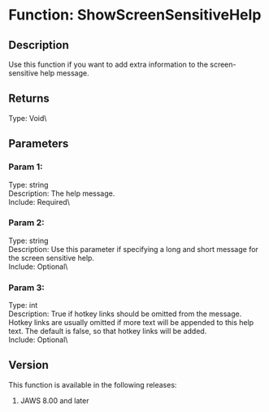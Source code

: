 # Function: ShowScreenSensitiveHelp

## Description

Use this function if you want to add extra information to the
screen-sensitive help message.

## Returns

Type: Void\

## Parameters

### Param 1:

Type: string\
Description: The help message.\
Include: Required\

### Param 2:

Type: string\
Description: Use this parameter if specifying a long and short message
for the screen sensitive help.\
Include: Optional\

### Param 3:

Type: int\
Description: True if hotkey links should be omitted from the message.
Hotkey links are usually omitted if more text will be appended to this
help text. The default is false, so that hotkey links will be added.\
Include: Optional\

## Version

This function is available in the following releases:

1.  JAWS 8.00 and later
